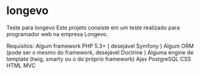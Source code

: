 # longevo
Teste para longevo
Este projeto consiste em um teste realizado para programador web na empresa Longevo.

Requisitos:
Algum
framework PHP 5.3+ ( desejável Symfony )
Algum
ORM (pode ser o mesmo do framework, desejável Doctrine )
Alguma
engine de template (twig, smarty ou o do próprio framework)
Ajax
PostgreSQL
CSS
HTML
MVC
